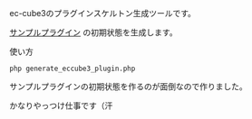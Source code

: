 ec-cube3のプラグインスケルトン生成ツールです。

[サンプルプラグイン](http://qiita.com/chihiro-adachi/items/6318642120f67faedf0) の初期状態を生成します。

使い方

```
php generate_eccube3_plugin.php
```

サンプルプラグインの初期状態を作るのが面倒なので作りました。

かなりやっつけ仕事です（汗

